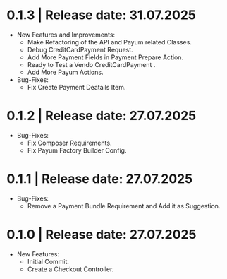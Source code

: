 0.1.3	|	Release date: **31.07.2025**
============================================
* New Features and Improvements:
  - Make Refactoring of the API and Payum related Classes.
  - Debug CreditCardPayment Request.
  - Add More Payment Fields in Payment Prepare Action.
  - Ready to Test a Vendo CreditCardPayment .
  - Add More Payum Actions.
* Bug-Fixes:
  - Fix Create Payment Deatails Item.


0.1.2	|	Release date: **27.07.2025**
============================================
* Bug-Fixes:
  - Fix Composer Requirements.
  - Fix Payum Factory Builder Config.


0.1.1	|	Release date: **27.07.2025**
============================================
* Bug-Fixes:
  - Remove a Payment Bundle Requirement and Add it as Suggestion.


0.1.0	|	Release date: **27.07.2025**
============================================
* New Features:
  - Initial Commit.
  - Create a Checkout Controller.


